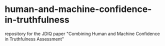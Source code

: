 # human-and-machine-confidence-in-truthfulness
repository for the JDIQ paper "Combining Human and Machine Confidence in Truthfulness Assessment" 
